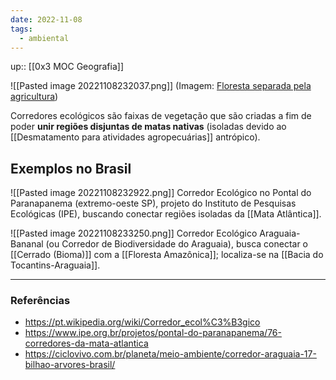 ```yaml
---
date: 2022-11-08
tags:
  - ambiental
---
```

up:: [[0x3 MOC Geografia]]

![[Pasted image 20221108232037.png]]
(Imagem: [Floresta separada pela agricultura](https://pt.wikipedia.org/wiki/Corredor_ecol%C3%B3gico#/media/Ficheiro:Blickvomidarkopf.jpg))

Corredores ecológicos são faixas de vegetação que são criadas a fim de poder **unir regiões disjuntas de matas nativas** (isoladas devido ao [[Desmatamento para atividades agropecuárias]] antrópico). 

## Exemplos no Brasil
![[Pasted image 20221108232922.png]]
Corredor Ecológico no Pontal do Paranapanema (extremo-oeste SP), projeto do Instituto de Pesquisas Ecológicas (IPE), buscando conectar regiões isoladas da [[Mata Atlântica]].

![[Pasted image 20221108233250.png]]
Corredor Ecológico Araguaia-Bananal (ou Corredor de Biodiversidade do Araguaia), busca conectar o [[Cerrado (Bioma)]] com a [[Floresta Amazônica]]; localiza-se na [[Bacia do Tocantins-Araguaia]].


---
### Referências
- https://pt.wikipedia.org/wiki/Corredor_ecol%C3%B3gico
- https://www.ipe.org.br/projetos/pontal-do-paranapanema/76-corredores-da-mata-atlantica
- https://ciclovivo.com.br/planeta/meio-ambiente/corredor-araguaia-17-bilhao-arvores-brasil/